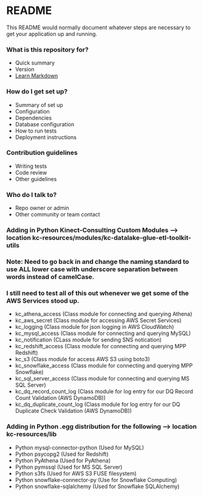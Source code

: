 # README #

This README would normally document whatever steps are necessary to get your application up and running.

### What is this repository for? ###

* Quick summary
* Version
* [Learn Markdown](https://bitbucket.org/tutorials/markdowndemo)

### How do I get set up? ###

* Summary of set up
* Configuration
* Dependencies
* Database configuration
* How to run tests
* Deployment instructions

### Contribution guidelines ###

* Writing tests
* Code review
* Other guidelines

### Who do I talk to? ###

* Repo owner or admin
* Other community or team contact

### Adding in Python Kinect-Consulting Custom Modules --> location kc-resources/modules/kc-datalake-glue-etl-toolkit-utils
### Note: Need to go back in and change the naming standard to use ALL lower case with underscore separation between words instead of camelCase.
### I still need to test all of this out whenever we get some of the AWS Services stood up.
- kc_athena_access (Class module for connecting and querying Athena)
- kc_aws_secret (Class module for accessing AWS Secret Services)
- kc_logging (Class module for json logging in AWS CloudWatch)
- kc_mysql_access (Class module for connecting and querying MySQL)
- kc_notification (CLass module for sending SNS notication)
- kc_redshift_access (Class module for connecting and querying MPP Redshift)
- kc_s3  (Class module for access AWS S3 using boto3)
- kc_snowflake_access (Class module for connecting and querying  MPP Snowflake)
- kc_sql_server_access (Class module for connecting and querying  MS SQL Server)
- kc_dq_record_count_log (Class module for log entry for our DQ Record Count Validation (AWS DynamoDB))
- kc_dq_duplicate_count_log (Class module for log entry for our DQ Duplicate Check  Validation (AWS DynamoDB))


### Adding in Python .egg distribution for the following --> location kc-resources/lib
- Python mysql-connector-python (Used for MySQL)
- Python psycopg2 (Used for Redshift)
- Python PyAthena (Used for PyAthena)
- Python pymssql (Used for MS SQL Server)
- Python s3fs (Used for  AWS S3 FUSE filesystem)
- Python snowflake-connector-py (Use for Snowflake Computing)
- Python snowflake-sqlalchemy (Used for Snowflake SQLAlchemy)
